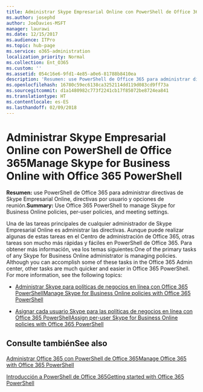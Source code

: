 ```yaml
---
title: Administrar Skype Empresarial Online con PowerShell de Office 365
ms.author: josephd
author: JoeDavies-MSFT
manager: laurawi
ms.date: 12/15/2017
ms.audience: ITPro
ms.topic: hub-page
ms.service: o365-administration
localization_priority: Normal
ms.collection: Ent_O365
ms.custom: ''
ms.assetid: 054c16e6-9fd1-4e85-a0e6-81788b8410ea
description: 'Resumen: use PowerShell de Office 365 para administrar directivas de Skype Empresarial Online, directivas por usuario y opciones de reunión.'
ms.openlocfilehash: 16780c59ec6138ca3252114dd119d083cd9ff73a
ms.sourcegitcommit: d1a1480982c773f2241cb17f85072be8724ea841
ms.translationtype: HT
ms.contentlocale: es-ES
ms.lasthandoff: 02/09/2018
---
```

# <a name="manage-skype-for-business-online-with-office-365-powershell"></a><span data-ttu-id="22d69-103">Administrar Skype Empresarial Online con PowerShell de Office 365</span><span class="sxs-lookup"><span data-stu-id="22d69-103">Manage Skype for Business Online with Office 365 PowerShell</span></span>

 <span data-ttu-id="22d69-104">**Resumen:** use PowerShell de Office 365 para administrar directivas de Skype Empresarial Online, directivas por usuario y opciones de reunión.</span><span class="sxs-lookup"><span data-stu-id="22d69-104">**Summary:** Use Office 365 PowerShell to manage Skype for Business Online policies, per-user policies, and meeting settings.</span></span>
  
<span data-ttu-id="22d69-p101">Una de las tareas principales de cualquier administrador de Skype Empresarial Online es administrar las directivas. Aunque puede realizar algunas de estas tareas en el Centro de administración de Office 365, otras tareas son mucho más rápidas y fáciles en PowerShell de Office 365. Para obtener más información, vea los temas siguientes:</span><span class="sxs-lookup"><span data-stu-id="22d69-p101">One of the primary tasks of any Skype for Business Online administrator is managing policies. Although you can accomplish some of these tasks in the Office 365 Admin center, other tasks are much quicker and easier in Office 365 PowerShell. For more information, see the following topics:</span></span>
  
- [<span data-ttu-id="22d69-108">Administrar Skype para políticas de negocios en línea con Office 365 PowerShell</span><span class="sxs-lookup"><span data-stu-id="22d69-108">Manage Skype for Business Online policies with Office 365 PowerShell</span></span>](manage-skype-for-business-online-policies-with-office-365-powershell.md)
    
- [<span data-ttu-id="22d69-109">Asignar cada usuario Skype para las políticas de negocios en línea con Office 365 PowerShell</span><span class="sxs-lookup"><span data-stu-id="22d69-109">Assign per-user Skype for Business Online policies with Office 365 PowerShell</span></span>](assign-per-user-skype-for-business-online-policies-with-office-365-powershell.md)
    
## <a name="see-also"></a><span data-ttu-id="22d69-110">Consulte también</span><span class="sxs-lookup"><span data-stu-id="22d69-110">See also</span></span>

#### 

[<span data-ttu-id="22d69-111">Administrar Office 365 con PowerShell de Office 365</span><span class="sxs-lookup"><span data-stu-id="22d69-111">Manage Office 365 with Office 365 PowerShell</span></span>](manage-office-365-with-office-365-powershell.md)
  
[<span data-ttu-id="22d69-112">Introducción a PowerShell de Office 365</span><span class="sxs-lookup"><span data-stu-id="22d69-112">Getting started with Office 365 PowerShell</span></span>](getting-started-with-office-365-powershell.md)

